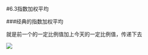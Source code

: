 #6.3指数加权平均

###经典的指数加权平均

就是前一个的一定比例值加上今天的一定比例值，传递下去

![](https://cdn.jsdelivr.net/gh/tj-messi/picture/1727414500544.png)
